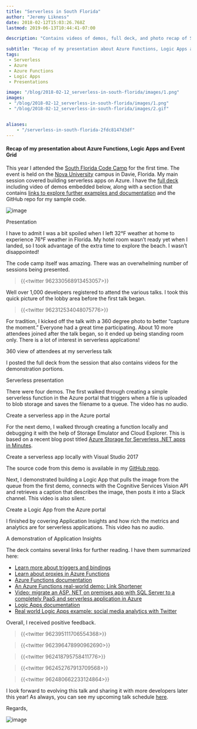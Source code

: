 ```yaml
---
title: "Serverless in South Florida"
author: "Jeremy Likness"
date: 2018-02-12T15:03:26.768Z
lastmod: 2019-06-13T10:44:41-07:00

description: "Contains videos of demos, full deck, and photo recap of South Florida Code Camp presentation about serverless applications on Azure including functions, logic apps, event grid, and app insights."

subtitle: "Recap of my presentation about Azure Functions, Logic Apps and Event Grid"
tags:
 - Serverless 
 - Azure 
 - Azure Functions 
 - Logic Apps 
 - Presentations 

image: "/blog/2018-02-12_serverless-in-south-florida/images/1.png" 
images:
 - "/blog/2018-02-12_serverless-in-south-florida/images/1.png" 
 - "/blog/2018-02-12_serverless-in-south-florida/images/2.gif" 


aliases:
    - "/serverless-in-south-florida-2fdc8147d3df"
---
```


#### Recap of my presentation about Azure Functions, Logic Apps and Event Grid

This year I attended the [South Florida Code Camp](http://www.fladotnet.com/codecamp) for the first time. The event is held on the [Nova University](http://www.nova.edu/) campus in Davie, Florida. My main session covered building serverless apps on Azure. I have the [full deck](#a66d) including video of demos embedded below, along with a section that contains [links to explore further examples and documentation](#9f32) and the GitHub repo for my sample code.




![image](/blog/2018-02-12_serverless-in-south-florida/images/1.png)

Presentation



I have to admit I was a bit spoiled when I left 32°F weather at home to experience 76°F weather in Florida. My hotel room wasn’t ready yet when I landed, so I took advantage of the extra time to explore the beach. I wasn’t disappointed!




The code camp itself was amazing. There was an overwhelming number of sessions being presented.

> {{<twitter 962330568913453057>}}


Well over 1,000 developers registered to attend the various talks. I took this quick picture of the lobby area before the first talk began.

> {{<twitter 962312534048075776>}}


For tradition, I kicked off the talk with a 360 degree photo to better “capture the moment.” Everyone had a great time participating. About 10 more attendees joined after the talk began, so it ended up being standing room only. There is a lot of interest in serverless applcations!




360 view of attendees at my serverless talk



I posted the full deck from the session that also contains videos for the demonstration portions.




Serverless presentation



There were four demos. The first walked through creating a simple serverless function in the Azure portal that triggers when a file is uploaded to blob storage and saves the filename to a queue. The video has no audio.




Create a serverless app in the Azure portal



For the next demo, I walked through creating a function locally and debugging it with the help of Storage Emulator and Cloud Explorer. This is based on a recent blog post titled [Azure Storage for Serverless .NET apps in Minutes](https://aka.ms/storage-article).




Create a serverless app locally with Visual Studio 2017



The source code from this demo is available in my [GitHub repo](https://github.com/JeremyLikness/ShortLink).

Next, I demonstrated building a Logic App that pulls the image from the queue from the first demo, connects with the Cognitive Services Vision API and retrieves a caption that describes the image, then posts it into a Slack channel. This video is also silent.




Create a Logic App from the Azure portal



I finished by covering Application Insights and how rich the metrics and analytics are for serverless applications. This video has no audio.




A demonstration of Application Insights



The deck contains several links for further reading. I have them summarized here:

*   [Learn more about triggers and bindings](https://jlik.me/cl7)
*   [Learn about proxies in Azure Functions](https://jlik.me/cl8)
*   [Azure Functions documentation](https://jlik.me/cl9)
*   [An Azure Functions real-world demo: Link Shortener](https://jlik.me/cma)
*   [Video: migrate an ASP. NET on premises app with SQL Server to a completely PaaS and serverless application in Azure](https://jlik.me/cmb)
*   [Logic Apps documentation](https://jlik.me/cmc)
*   [Real world Logic Apps example: social media analytics with Twitter](https://jlik.me/cmd)

Overall, I received positive feedback.

> {{<twitter 962395111706554368>}}

> {{<twitter 962396478990962690>}}

> {{<twitter 962418795758411776>}}

> {{<twitter 962452767913709568>}}

> {{<twitter 962480662233124864>}}


I look forward to evolving this talk and sharing it with more developers later this year! As always, you can see my upcoming talk schedule [here](https://blog.jeremylikness.com/upcoming-talks-eaf27ff8a3a7).

Regards,




![image](/blog/2018-02-12_serverless-in-south-florida/images/2.gif)
